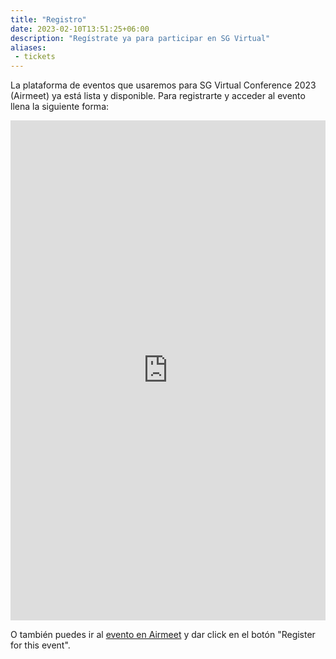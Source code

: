 ```yaml
---
title: "Registro"
date: 2023-02-10T13:51:25+06:00
description: "Regístrate ya para participar en SG Virtual"
aliases:
 - tickets
---
```


La plataforma de eventos que usaremos para SG Virtual Conference 2023 (Airmeet) ya está lista y disponible. Para registrarte y acceder al evento llena la siguiente forma:

<iframe height="800" width="100%" src="https://us.airmeet.com/widgets/event/400f2760-2825-11ee-9c3b-b7ea7dc1ff8b/embedded-registration?communityId=764624fc-d051-4c74-b573-a1a50759e3c1&backgroundColor=49a045&isLightAmbience=true" frameborder="0"></iframe>

O también puedes ir al [evento en Airmeet](https://us.airmeet.com/e/7886aa00-bf7a-11ed-a75b-a1f22f0d858d) y dar click en el botón "Register for this event".
